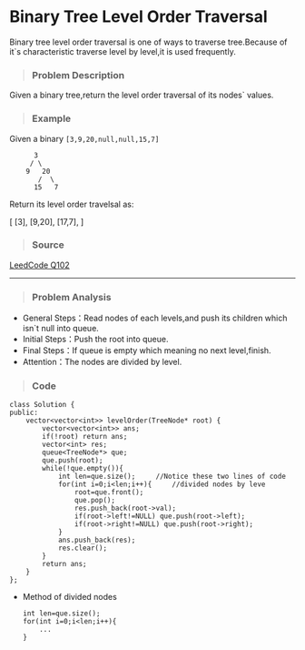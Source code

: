 # Binary Tree Level Order Traversal

Binary tree level order traversal is one of ways to traverse tree.Because of it`s characteristic traverse level by level,it is used frequently.

> ### Problem Description

Given a binary tree,return the level order traversal of its nodes` values.

> ### Example

Given a binary
`[3,9,20,null,null,15,7]`

        
          3
         / \
        9   20
           /  \
          15   7

Return its level order travelsal as:

  [
  [3],
  [9,20],
  [17,7],
  ]
  
  > ### Source
  
  [LeedCode Q102](https://leetcode-cn.com/problems/binary-tree-level-order-traversal/)
  
---
> ### Problem Analysis
* General Steps：Read nodes of each levels,and push its children which isn`t null into queue.
* Initial Steps：Push the root into queue.
* Final Steps：If queue is empty which meaning no next level,finish.
* Attention：The nodes are divided by level.

> ### Code

	class Solution {
	public:
		vector<vector<int>> levelOrder(TreeNode* root) {
			vector<vector<int>> ans;
			if(!root) return ans;
			vector<int> res;
			queue<TreeNode*> que;
			que.push(root);
			while(!que.empty()){
				int len=que.size();		//Notice these two lines of code
				for(int i=0;i<len;i++){		//divided nodes by leve
					root=que.front();
					que.pop();
					res.push_back(root->val);
					if(root->left!=NULL) que.push(root->left);
					if(root->right!=NULL) que.push(root->right);
				}
				ans.push_back(res);
				res.clear();
			}
			return ans;
		}
	};
	
* Method of divided nodes


	  int len=que.size();
	  for(int i=0;i<len;i++){
		  ...
	  }


